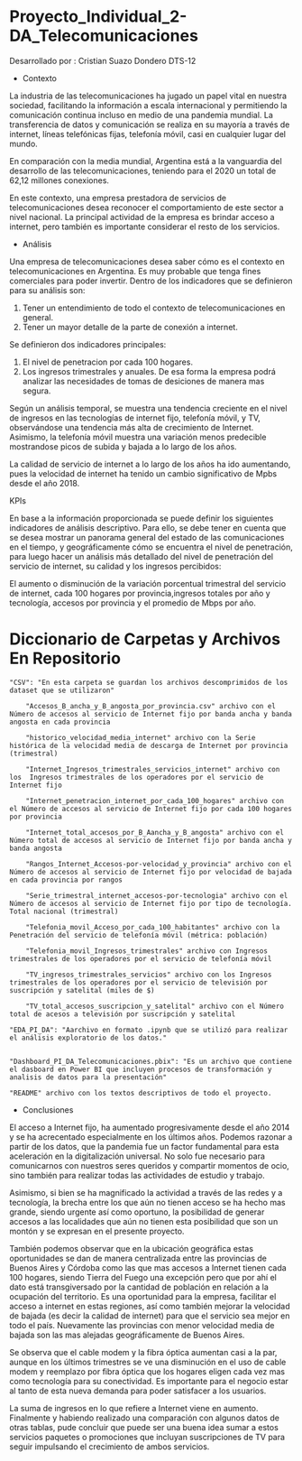 # Proyecto_Individual_2-DA_Telecomunicaciones

Desarrollado por : Cristian Suazo Dondero DTS-12

- Contexto

La industria de las telecomunicaciones ha jugado un papel vital en nuestra sociedad, facilitando la información a escala internacional y permitiendo la comunicación continua incluso en medio de una pandemia mundial. La transferencia de datos y comunicación se realiza en su mayoría a través de internet, líneas telefónicas fijas, telefonía móvil, casi en cualquier lugar del mundo.

En comparación con la media mundial, Argentina está a la vanguardia del desarrollo de las telecomunicaciones, teniendo para el 2020 un total de 62,12 millones conexiones.

En este contexto, una empresa prestadora de servicios de telecomunicaciones desea reconocer el comportamiento de este sector a nivel nacional. La principal actividad de la empresa es brindar acceso a internet, pero también es importante considerar el resto de los servicios.

- Análisis

Una empresa de telecomunicaciones desea saber cómo es el contexto en telecomunicaciones en Argentina. Es muy probable que tenga fines comerciales para poder invertir. Dentro de los indicadores que se definieron para su análisis son: 
1) Tener un entendimiento de todo el contexto de telecomunicaciones en general. 
2) Tener un mayor detalle de la parte de conexión a internet.

Se definieron dos indicadores principales: 
1) El nivel de penetracion por cada 100 hogares. 
2) Los ingresos trimestrales y anuales.
De esa forma la empresa podrá analizar las necesidades de tomas de desiciones de manera mas segura.

Según un análisis temporal, se muestra una tendencia creciente en el nivel de ingresos en las tecnologías de internet fijo, telefonía móvil, y TV, observándose una tendencia más alta de crecimiento de Internet. Asimismo, la telefonía móvil muestra una variación menos predecible mostrandose picos de subida y bajada a lo largo de los años.

La calidad de servicio de internet a lo largo de los años ha ido aumentando, pues la velocidad de internet ha tenido un cambio significativo de Mpbs desde el año 2018.

KPIs

En base a la información proporcionada se puede definir los siguientes indicadores de análisis descriptivo. Para ello, se debe tener en cuenta que se desea mostrar un panorama general del estado de las comunicaciones en el tiempo, y geográficamente cómo se encuentra el nivel de penetración, para luego hacer un análisis más detallado del nivel de penetración del servicio de internet, su calidad y los ingresos percibidos:

El aumento o disminución de la variación porcentual trimestral del servicio de internet, cada 100 hogares por provincia,ingresos totales por año y tecnología, accesos por provincia y el promedio de Mbps por año.

# Diccionario de Carpetas y Archivos En Repositorio



    "CSV": "En esta carpeta se guardan los archivos descomprimidos de los dataset que se utilizaron"
        
        "Accesos_B_ancha_y_B_angosta_por_provincia.csv" archivo con el Número de accesos al servicio de Internet fijo por banda ancha y banda angosta en cada provincia

        "historico_velocidad_media_internet" archivo con la Serie histórica de la velocidad media de descarga de Internet por provincia (trimestral)

        "Internet_Ingresos_trimestrales_servicios_internet" archivo con los  Ingresos trimestrales de los operadores por el servicio de Internet fijo

        "Internet_penetracion_internet_por_cada_100_hogares" archivo con el Número de accesos al servicio de Internet fijo por cada 100 hogares por provincia

        "Internet_total_accesos_por_B_Aancha_y_B_angosta" archivo con el Número total de accesos al servicio de Internet fijo por banda ancha y banda angosta

        "Rangos_Internet_Accesos-por-velocidad_y_provincia" archivo con el Número de accesos al servicio de Internet fijo por velocidad de bajada en cada provincia por rangos

        "Serie_trimestral_internet_accesos-por-tecnologia" archivo con el Número de accesos al servicio de Internet fijo por tipo de tecnología. Total nacional (trimestral)

        "Telefonia_movil_Acceso_por_cada_100_habitantes" archivo con la Penetración del servicio de telefonía móvil (métrica: población)

        "Telefonia_movil_Ingresos_trimestrales" archivo con Ingresos trimestrales de los operadores por el servicio de telefonía móvil

        "TV_ingresos_trimestrales_servicios" archivo con los Ingresos trimestrales de los operadores por el servicio de televisión por suscripción y satelital (miles de $)

        "TV_total_accesos_suscripcion_y_satelital" archivo con el Número total de acesos a televisión por suscripción y satelital

    "EDA_PI_DA": "Aarchivo en formato .ipynb que se utilizó para realizar el análisis exploratorio de los datos."


    "Dashboard_PI_DA_Telecomunicaciones.pbix": "Es un archivo que contiene el dasboard en Power BI que incluyen procesos de transformación y analisis de datos para la presentación"

    "README" archivo con los textos descriptivos de todo el proyecto.




- Conclusiones

El acceso a Internet fijo, ha aumentado progresivamente desde el año 2014 y se ha acrecentado especialmente en los últimos años. Podemos razonar a partir de los datos, que la pandemia fue un factor fundamental para esta aceleración en la digitalización universal. No solo fue necesario para comunicarnos con nuestros seres queridos y compartir momentos de ocio, sino también para realizar todas las actividades de estudio y trabajo.

Asimismo, si bien se ha magnificado la actividad a través de las redes y a tecnología, la brecha entre los que aún no tienen acceso se ha hecho mas grande, siendo urgente así como oportuno, la posibilidad de generar accesos a las localidades que aún no tienen esta posibilidad que son un montón y se expresan en el presente proyecto.

También podemos observar que en la ubicación geográfica estas oportunidades se dan de manera centralizada entre las provincias de Buenos Aires y Córdoba como las que mas accesos a Internet tienen cada 100 hogares, siendo Tierra del Fuego una excepción pero que por ahí el dato está transgiversado por la cantidad de población en relación a la ocupación del territorio. Es una oportunidad para la empresa, facilitar el acceso a internet en estas regiones, así como también mejorar la velocidad de bajada (es decir la calidad de internet) para que el servicio sea mejor en todo el país. Nuevamente las provincias con menor velocidad media de bajada son las mas alejadas geográficamente de Buenos Aires.

Se observa que el cable modem y la fibra óptica aumentan casi a la par, aunque en los últimos trimestres se ve una disminución en el uso de cable modem y reemplazo por fibra óptica que los hogares eligen cada vez mas como tecnología para su conectividad. Es importante para el negocio estar al tanto de esta nueva demanda para poder satisfacer a los usuarios.

La suma de ingresos en lo que refiere a Internet viene en aumento. Finalmente y habiendo realizado una comparación con algunos datos de otras tablas, pude concluir que puede ser una buena idea sumar a estos servicios paquetes o promociones que incluyan suscripciones de TV para seguir impulsando el crecimiento de ambos servicios.